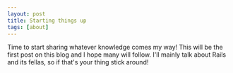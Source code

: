 ```yaml
---
layout: post
title: Starting things up
tags: [about]
---
```


Time to start sharing whatever knowledge comes my way! This will be the first post on this blog and I hope many will follow. I'll mainly talk about Rails and its fellas, so if that's your thing stick around!